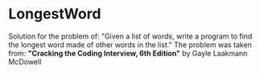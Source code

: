 # LongestWord
Solution for the problem of: "Given a list of words, write a program to find the longest word made of other words in the list."
The problem was taken from: <b>"Cracking the Coding Interview, 6th Edition"</b> by Gayle Laakmann McDowell
